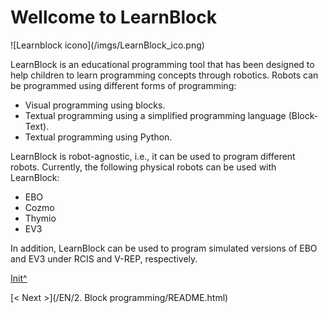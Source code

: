 <a name="Init"></a>

# Wellcome to LearnBlock

![Learnblock icono](<sharepath>/imgs/LearnBlock_ico.png)

LearnBlock is an educational programming tool that has been designed to help children to learn programming concepts through robotics.
Robots can be programmed using different forms of programming:

 * Visual programming using blocks.
 * Textual programming using a simplified programming language (Block-Text).
 * Textual programming using Python.

LearnBlock is robot-agnostic, i.e., it can be used to program different robots. Currently, the following physical robots can be used with LearnBlock:

 * EBO
 * Cozmo
 * Thymio
 * EV3
 
 In addition, LearnBlock can be used to program simulated versions of EBO and EV3 under RCIS and V-REP, respectively.
 
[Init^](#Init)

[< Next >](<hidepath>/EN/2. Block programming/README.html)
